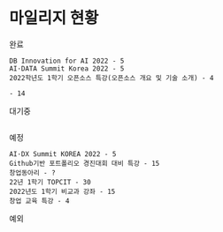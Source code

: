 # 마일리지 현황

완료
```
DB Innovation for AI 2022 - 5
AI·DATA Summit Korea 2022 - 5
2022학년도 1학기 오픈소스 특강(오픈소스 개요 및 기술 소개) - 4

- 14
```
대기중
```

```
예정
```
AI·DX Summit KOREA 2022 - 5
Github기반 포트폴리오 경진대회 대비 특강 - 15
창업동아리 - ?
22년 1학기 TOPCIT - 30
2022년도 1학기 비교과 강좌 - 15
창업 교육 특강 - 4
```
예외
```

```